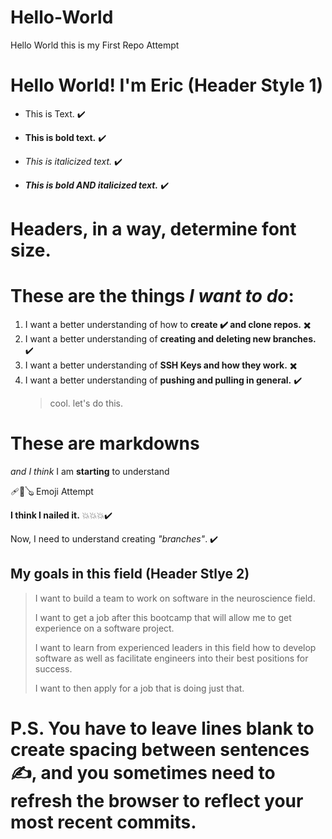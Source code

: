 # Hello-World
Hello World this is my First Repo Attempt
# Hello World! I'm Eric (Header Style 1)
-  This is Text. ✔️
  
- **This is bold text.** ✔️
  
- *This is italicized text.* ✔️
  
- ***This is bold AND italicized text.*** ✔️
# Headers, in a way, determine font size.
# These are the things ***I want to do***:
1. I want a better understanding of how to **create ✔️ and clone repos.** ✖️
2. I want a better understanding of **creating and deleting new branches.** ✔️
3. I want a better understanding of **SSH Keys and how they work.** ✖️
4. I want a better understanding of **pushing and pulling in general.** ✔️
   > cool. let's do this. 
# **These are markdowns** 
*and I think* 
I am **starting** to understand 

🩹🎱🪕 Emoji Attempt 

**I think I nailed it.** 💥💥💥✔️

Now, I need to understand creating *"branches"*. ✔️

## My goals in this field (Header Stlye 2)
  > I want to build a team to work on software in the neuroscience field.
  > 
  > I want to get a job after this bootcamp that will allow me to get experience on a software project.
  > 
  > I want to learn from experienced leaders in this field how to develop software as well as facilitate engineers into their best positions for success.
  > 
  > I want to then apply for a job that is doing just that.
# P.S. You have to leave lines blank to create spacing between sentences✍️, and you sometimes need to refresh the browser to reflect your most recent commits. 
